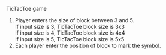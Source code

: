 TicTacToe game

1. Player enters the size of block between 3 and 5.<br/>
  If input size is 3, TicTacToe block size is 3x3<br/>
  If input size is 4, TicTacToe block size is 4x4<br/>
  If input size is 5, TicTacToe block size is 5x5<br/>
2. Each player enter the position of block to mark the symbol.
